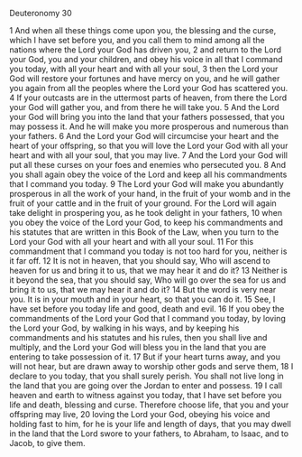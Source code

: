 Deuteronomy 30

1	And when all these things come upon you, the blessing and the curse, which I have set before you, and you call them to mind among all the nations where the Lord your God has driven you,
2	and return to the Lord your God, you and your children, and obey his voice in all that I command you today, with all your heart and with all your soul,
3	then the Lord your God will restore your fortunes and have mercy on you, and he will gather you again from all the peoples where the Lord your God has scattered you.
4	If your outcasts are in the uttermost parts of heaven, from there the Lord your God will gather you, and from there he will take you.
5	And the Lord your God will bring you into the land that your fathers possessed, that you may possess it. And he will make you more prosperous and numerous than your fathers.
6	And the Lord your God will circumcise your heart and the heart of your offspring, so that you will love the Lord your God with all your heart and with all your soul, that you may live.
7	And the Lord your God will put all these curses on your foes and enemies who persecuted you.
8	And you shall again obey the voice of the Lord and keep all his commandments that I command you today.
9	The Lord your God will make you abundantly prosperous in all the work of your hand, in the fruit of your womb and in the fruit of your cattle and in the fruit of your ground. For the Lord will again take delight in prospering you, as he took delight in your fathers,
10	when you obey the voice of the Lord your God, to keep his commandments and his statutes that are written in this Book of the Law, when you turn to the Lord your God with all your heart and with all your soul.
11	For this commandment that I command you today is not too hard for you, neither is it far off.
12	It is not in heaven, that you should say, Who will ascend to heaven for us and bring it to us, that we may hear it and do it?
13	Neither is it beyond the sea, that you should say, Who will go over the sea for us and bring it to us, that we may hear it and do it?
14	But the word is very near you. It is in your mouth and in your heart, so that you can do it.
15	See, I have set before you today life and good, death and evil.
16	If you obey the commandments of the Lord your God that I command you today, by loving the Lord your God, by walking in his ways, and by keeping his commandments and his statutes and his rules, then you shall live and multiply, and the Lord your God will bless you in the land that you are entering to take possession of it.
17	But if your heart turns away, and you will not hear, but are drawn away to worship other gods and serve them,
18	I declare to you today, that you shall surely perish. You shall not live long in the land that you are going over the Jordan to enter and possess.
19	I call heaven and earth to witness against you today, that I have set before you life and death, blessing and curse. Therefore choose life, that you and your offspring may live,
20	loving the Lord your God, obeying his voice and holding fast to him, for he is your life and length of days, that you may dwell in the land that the Lord swore to your fathers, to Abraham, to Isaac, and to Jacob, to give them.

